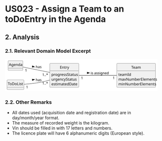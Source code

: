 # US023 - Assign a Team to an toDoEntry in the Agenda

## 2. Analysis

### 2.1. Relevant Domain Model Excerpt 

![Domain Model](svg/us023-domain-model.svg)

### 2.2. Other Remarks

- All dates used (acquisition date and registration date) are in day/month/year format.
- The measure of recorded weight is the kilogram.
- Vin should be filled in with 17 letters and numbers.
- The licence plate will have 6 alphanumeric digits (European style).